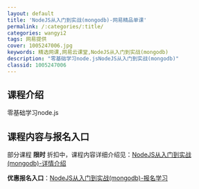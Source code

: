 ```yaml
---
layout: default
title: 'NodeJS从入门到实战(mongodb)-网易精品单课'
permalink: /:categories/:title/
categories: wangyi2
tags: 网易提供
cover: 1005247006.jpg
keywords: 精选网课,网易云课堂,NodeJS从入门到实战(mongodb)
description: "零基础学习node.jsNodeJS从入门到实战(mongodb)"
classid: 1005247006
---
```


## 课程介绍

零基础学习node.js

## 课程内容与报名入口

部分课程 **限时** 折扣中，课程内容详细介绍见：[NodeJS从入门到实战(mongodb)-详情介绍](https://study.163.com/course/introduction/1005247006.htm?share=1&shareId=1025206652&utm_campaign=share&utm_medium=iphoneShare&utm_source=&utm_u=1025206652)

**优惠报名入口**：[NodeJS从入门到实战(mongodb)-报名学习](https://study.163.com/course/introduction/1005247006.htm?share=1&shareId=1025206652&utm_campaign=share&utm_medium=iphoneShare&utm_source=&utm_u=1025206652)

